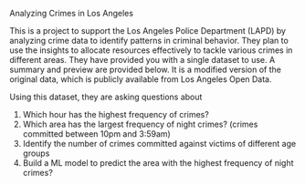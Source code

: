 Analyzing Crimes in Los Angeles

This is a project to support the Los Angeles Police Department (LAPD) by analyzing crime data to identify patterns in criminal behavior. 
They plan to use the insights to allocate resources effectively to tackle various crimes in different areas.
They have provided you with a single dataset to use. A summary and preview are provided below.
It is a modified version of the original data, which is publicly available from Los Angeles Open Data.

Using this dataset, they are asking questions about 
1. Which hour has the highest frequency of crimes?
2. Which area has the largest frequency of night crimes? (crimes committed between 10pm and 3:59am)
3. Identify the number of crimes committed against victims of different age groups
4. Build a ML model to predict the area with the highest frequency of night crimes?
